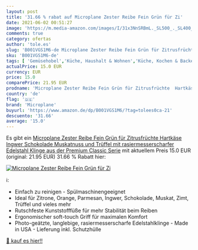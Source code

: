 ```yaml
---
layout: post
title: '31.66 % rabat auf Microplane Zester Reibe Fein Grün für Zi'
date: 2021-06-02 00:51:27
image: 'https://m.media-amazon.com/images/I/31x3NnSRBmL._SL500_._SL400_.jpg'
comments: true
category: ofertas
author: 'tole.es'
slug: 'B001VGS1M6-de Microplane Zester Reibe Fein Grün für Zitrusfrüchte...'
sku: 'B001VGS1M6-de'
tags: [ 'Gemüsehobel','Küche, Haushalt & Wohnen','Küche, Kochen & Backen','Küchenhelfer & Kochzubehör','microplane', ]
actualPrice: 15.0 EUR
currency: EUR
price: 15.0
comparePrice: 21.95 EUR
prodname: 'Microplane Zester Reibe Fein Grün für Zitrusfrüchte  Hartkäse  Ingwer  Schokolade  Muskatnuss und Trüffel mit rasiermesserscharfer Edelstahl Klinge aus der Premium Classic Serie'
country: 'de'
flag: '🇩🇪'
brand: 'Microplane'
buyurl: 'https://www.amazon.de/dp/B001VGS1M6/?tag=tolees0ca-21'
descuento: '31.66'
average: '15.0'
---
```


Es gibt ein [Microplane Zester Reibe Fein Grün für Zitrusfrüchte  Hartkäse  Ingwer  Schokolade  Muskatnuss und Trüffel mit rasiermesserscharfer Edelstahl Klinge aus der Premium Classic Serie](https://www.amazon.de/dp/B001VGS1M6/?tag=tolees0ca-21) mit aktuellem Preis 15.0 EUR (original: 21.95 EUR) 31.66 % Rabatt hier:

[![Microplane Zester Reibe Fein Grün für Zi](https://m.media-amazon.com/images/I/31x3NnSRBmL._SL500_._SL400_.jpg)](https://www.amazon.de/dp/B001VGS1M6/?tag=tolees0ca-21)

ℹ️:

- Einfach zu reinigen - Spülmaschinengeeignet
- Ideal für Zitrone, Orange, Parmesan, Ingwer, Schokolade, Muskat, Zimt, Trüffel und vieles mehr
- Rutschfeste Kunststofffüße für mehr Stabilität beim Reiben
- Ergonomischer soft-touch Griff für maximalen Komfort
- Photo-geätzte, langlebige, rasiermesserscharfe Edelstahlklinge - Made in USA - Lieferung inkl. Schutzhülle

[🛒 kauf es hier!!](https://www.amazon.de/dp/B001VGS1M6/?tag=tolees0ca-21)
